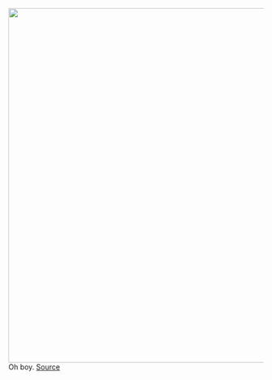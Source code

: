 <img src='https://cdn.vox-cdn.com/thumbor/M7YPsS6AQP0A-wo4QUeoO3Y2_1U=/0x0:2040x1361/1200x675/filters:focal(849x759:1175x1085)/cdn.vox-cdn.com/uploads/chorus_image/image/70635020/bfarsace_171213_5072_0092.0.jpg' width='700px' /><br/>
Oh boy.
<a href='https://www.theverge.com/22981744/apple-studio-display-5k-monitor-webcam-speakers-review'> Source <a/>
